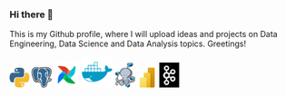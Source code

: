 ### Hi there 👋

This is my Github profile, where I will upload ideas and projects on Data Engineering, Data Science and Data Analysis topics. Greetings!

<!--
**Cris-Neumann/Cris-Neumann** is a ✨ _special_ ✨ repository because its `README.md` (this file) appears on your GitHub profile.
Here are some ideas to get you started:

- 🔭 I’m currently working on ...
- 🌱 I’m currently learning ...
- 👯 I’m looking to collaborate on ...
- 🤔 I’m looking for help with ...
- 💬 Ask me about ...
- 📫 How to reach me: ...
- 😄 Pronouns: ...
- ⚡ Fun fact: ...
-->

<p align="left">
  <img src="https://github.com/Cris-Neumann/Cris-Neumann/blob/main/python.svg" width="35">
  <img src="https://github.com/Cris-Neumann/Cris-Neumann/blob/main/postgresql.svg" width="35">
  <img src="https://github.com/Cris-Neumann/Cris-Neumann/blob/main/airflow.svg" width="45">
  <img src="https://github.com/Cris-Neumann/Cris-Neumann/blob/main/docker.svg" width="55">
  <img src="https://github.com/Cris-Neumann/Cris-Neumann/blob/main/docker_compose.svg" width="35">
  <img src="https://github.com/Cris-Neumann/Cris-Neumann/blob/main/power_bi.svg" width="35">
  <img src="https://github.com/Cris-Neumann/Cris-Neumann/blob/main/kafka.svg" width="35">
</p>

